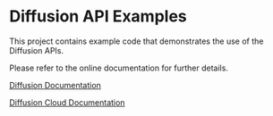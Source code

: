 # Diffusion API Examples

This project contains example code that demonstrates the use of
the Diffusion APIs.

Please refer to the online documentation for further details.

[Diffusion Documentation](http://docs.pushtechnology.com/docs/latest/manual/html)

[Diffusion Cloud Documentation](http://docs.pushtechnology.com/cloud/latest/manual/html/cloud/intro/cloud_getting_started.html)